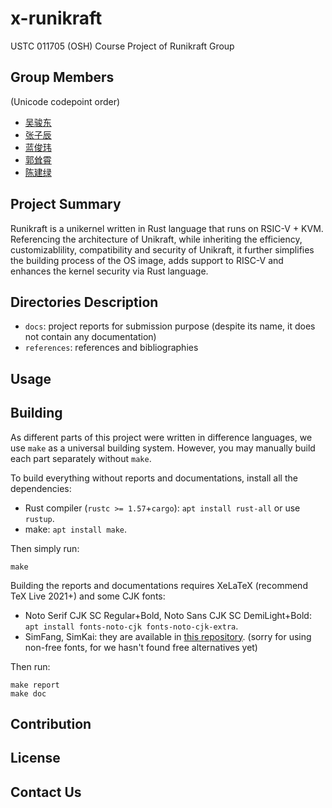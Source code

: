 # x-runikraft

USTC 011705 (OSH) Course Project of Runikraft Group

## Group Members

(Unicode codepoint order)
- [吴骏东](https://github.com/wintermelon008)
- [张子辰](https://github.com/WCIofQMandRA)
- [蓝俊玮](https://github.com/Lan13)
- [郭耸霄](https://github.com/gsxgoldenlegendary)
- [陈建绿](https://github.com/hanhainebula)

## Project Summary

<!--本人水平有限，这段翻译得很烂-->Runikraft is a unikernel written in Rust language that runs on RSIC-V + KVM. Referencing the architecture of  Unikraft<!--refrence应该是人的动作，不过中文原文也是这么写的-->, while inheriting the efficiency, customizablility, compatibility and security of Unikraft, it further simplifies the building process of the OS image, adds support to RISC-V and enhances the kernel security via Rust language.

## Directories Description

- `docs`: project reports for submission purpose (despite its name, it does not contain any documentation)
- `references`: references and bibliographies

 ## Usage

## Building

As different parts of this project were written in difference languages, we use `make` as a universal building system. However, you may manually build each part separately without `make`. 

To build everything without reports and documentations, install all the dependencies:

- Rust compiler (`rustc >= 1.57`+`cargo`): `apt install rust-all` or use `rustup`.
- make: `apt install make`.

Then simply run:

```
make
```

Building the reports and documentations requires XeLaTeX (recommend TeX Live 2021+) and some CJK fonts:

- Noto Serif CJK SC Regular+Bold, Noto Sans CJK SC DemiLight+Bold: `apt install fonts-noto-cjk fonts-noto-cjk-extra`.
- SimFang, SimKai: they are available in [this repository](https://github.com/Halfish/lstm-ctc-ocr/tree/master/fonts). (sorry for using non-free fonts, for we hasn't found free alternatives yet)

Then run:

```
make report
make doc
```

## Contribution

## License

## Contact Us


